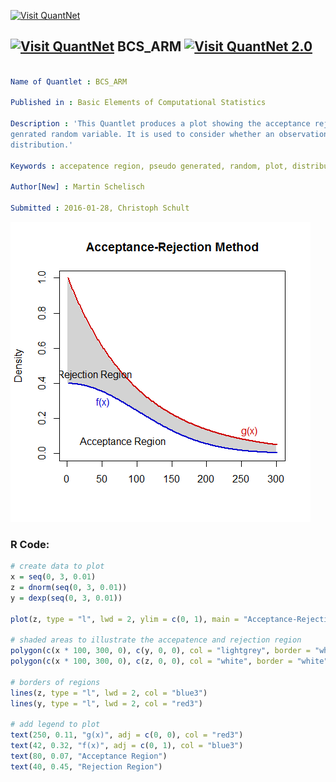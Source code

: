 
[<img src="https://github.com/QuantLet/Styleguide-and-FAQ/blob/master/pictures/banner.png" width="888" alt="Visit QuantNet">](http://quantlet.de/)

## [<img src="https://github.com/QuantLet/Styleguide-and-FAQ/blob/master/pictures/qloqo.png" alt="Visit QuantNet">](http://quantlet.de/) **BCS_ARM** [<img src="https://github.com/QuantLet/Styleguide-and-FAQ/blob/master/pictures/QN2.png" width="60" alt="Visit QuantNet 2.0">](http://quantlet.de/)

```yaml

Name of Quantlet : BCS_ARM

Published in : Basic Elements of Computational Statistics

Description : 'This Quantlet produces a plot showing the acceptance rejection method for pseudo
genrated random variable. It is used to consider whether an observation belongs to one or another
distribution.'

Keywords : accepatence region, pseudo generated, random, plot, distribution

Author[New] : Martin Schelisch

Submitted : 2016-01-28, Christoph Schult

```

![Picture1](BCS_ARM.png)


### R Code:
```r
# create data to plot
x = seq(0, 3, 0.01)
z = dnorm(seq(0, 3, 0.01))
y = dexp(seq(0, 3, 0.01))

plot(z, type = "l", lwd = 2, ylim = c(0, 1), main = "Acceptance-Rejection Method", xlab = "", ylab = "Density")

# shaded areas to illustrate the accepatence and rejection region
polygon(c(x * 100, 300, 0), c(y, 0, 0), col = "lightgrey", border = "white", fillOddEven = T)
polygon(c(x * 100, 300, 0), c(z, 0, 0), col = "white", border = "white")

# borders of regions
lines(z, type = "l", lwd = 2, col = "blue3")
lines(y, type = "l", lwd = 2, col = "red3")

# add legend to plot
text(250, 0.11, "g(x)", adj = c(0, 0), col = "red3")
text(42, 0.32, "f(x)", adj = c(0, 1), col = "blue3")
text(80, 0.07, "Acceptance Region")
text(40, 0.45, "Rejection Region")
```
